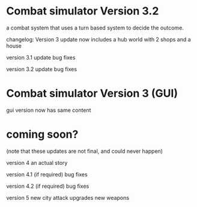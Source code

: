 # Combat simulator Version 3.2
a combat system that uses a turn based system to decide the outcome.

changelog:
Version 3 update
now includes a hub world with 2 shops and a house

version 3.1 update
bug fixes

version 3.2 update
bug fixes




# Combat simulator Version 3 (GUI)
gui version now has same content

# coming soon?

(note that these updates are not final, and could never happen)

version 4
an actual story

version 4.1 (if required)
bug fixes

version 4.2 (if required)
bug fixes

version 5
new city
attack upgrades
new weapons
